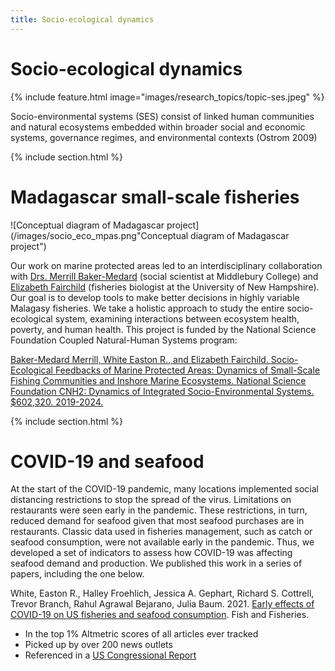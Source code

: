 ```yaml
---
title: Socio-ecological dynamics
---
```


# <i class="fas socioeco"></i> Socio-ecological dynamics

{%
  include feature.html
  image="images/research_topics/topic-ses.jpeg"
%}


Socio-environmental systems (SES) consist of linked human communities and natural ecosystems embedded within broader social and economic systems, governance regimes, and environmental contexts (Ostrom 2009)


{% include section.html %}

# Madagascar small-scale fisheries

![Conceptual diagram of Madagascar project](/images/socio_eco_mpas.png"Conceptual diagram of Madagascar project")

Our work on marine protected areas led to an interdisciplinary collaboration with [Drs. Merrill Baker-Medard](https://www.middlebury.edu/college/people/mez-baker-medard) (social scientist at Middlebury College) and [Elizabeth Fairchild](https://colsa.unh.edu/person/elizabeth-fairchild) (fisheries biologist at the University of New Hampshire). Our goal is to develop tools to make better decisions in highly variable Malagasy fisheries. We take a holistic approach to study the entire socio-ecological system, examining interactions between ecosystem health, poverty, and human health. This project is funded by the National Science Foundation Coupled Natural-Human Systems program:

[Baker-Medard Merrill, White Easton R., and Elizabeth Fairchild. Socio-Ecological Feedbacks of Marine Protected Areas: Dynamics of Small-Scale Fishing Communities and Inshore Marine Ecosystems. National Science Foundation CNH2: Dynamics of Integrated Socio-Environmental Systems. $602,320. 2019-2024.](https://www.nsf.gov/awardsearch/showAward?AWD_ID=1923707&HistoricalAwards=false)









{% include section.html %}

# COVID-19 and seafood

At the start of the COVID-19 pandemic, many locations implemented social distancing restrictions to stop the spread of the virus. Limitations on restaurants were seen early in the pandemic. These restrictions, in turn, reduced demand for seafood given that most seafood purchases are in restaurants. Classic data used in fisheries management, such as catch or seafood consumption, were not available early in the pandemic. Thus, we developed a set of indicators to assess how COVID-19 was affecting seafood demand and production. We published this work in a series of papers, including the one below. 

White, Easton R., Halley Froehlich, Jessica A. Gephart, Richard S. Cottrell, Trevor Branch, Rahul Agrawal Bejarano, Julia Baum. 2021. [Early effects of COVID-19 on US fisheries and seafood consumption](https://onlinelibrary.wiley.com/doi/10.1111/faf.12525). Fish and Fisheries.
 
- In the top 1% Altmetric scores of all articles ever tracked
- Picked up by over 200 news outlets
- Referenced in a [US Congressional Report](https://crsreports.congress.gov/product/pdf/R/R46535)


<div data-badge-popover="right" data-badge-type="medium-donut" data-doi="10.1111/faf.12525" data-hide-no-mentions="true" class="altmetric-embed"></div>


<script type='text/javascript' src='https://d1bxh8uas1mnw7.cloudfront.net/assets/embed.js'></script>